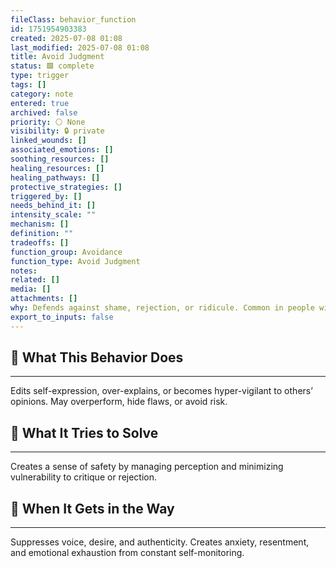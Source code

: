 ```yaml
---
fileClass: behavior_function
id: 1751954903383
created: 2025-07-08 01:08
last_modified: 2025-07-08 01:08
title: Avoid Judgment
status: 🟩 complete
type: trigger
tags: []
category: note
entered: true
archived: false
priority: ⚪ None
visibility: 🔒 private
linked_wounds: []
associated_emotions: []
soothing_resources: []
healing_resources: []
healing_pathways: []
protective_strategies: []
triggered_by: []
needs_behind_it: []
intensity_scale: ""
mechanism: []
definition: ""
tradeoffs: []
function_group: Avoidance
function_type: Avoid Judgment
notes: 
related: []
media: []
attachments: []
why: Defends against shame, rejection, or ridicule. Common in people with histories of criticism, conditional love, or cultural/social marginalization.
export_to_inputs: false
---
```


## 🧠 What This Behavior Does
---
Edits self-expression, over-explains, or becomes hyper-vigilant to others’ opinions. May overperform, hide flaws, or avoid risk.

## 🔁 What It Tries to Solve
---
Creates a sense of safety by managing perception and minimizing vulnerability to critique or rejection.

## 🚧 When It Gets in the Way
---
Suppresses voice, desire, and authenticity. Creates anxiety, resentment, and emotional exhaustion from constant self-monitoring.
